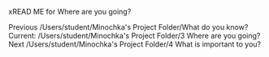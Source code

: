 xREAD ME for Where are you going? 

Previous /Users/student/Minochka's Project Folder/What do you know?
Current: /Users/student/Minochka's Project Folder/3 Where are you going?
Next /Users/student/Minochka's Project Folder/4 What is important to you?
